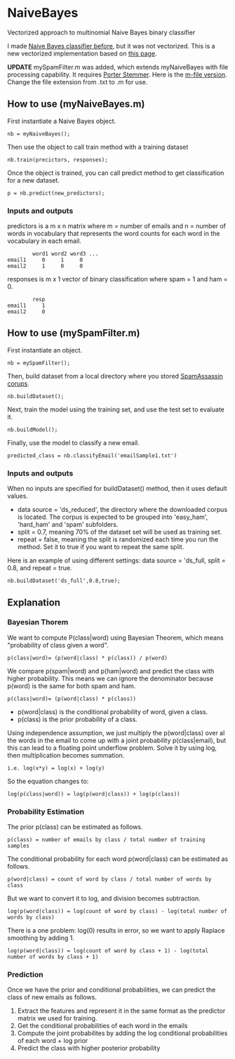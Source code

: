 NaiveBayes
==========

Vectorized approach to multinomial Naive Bayes binary classifier

I made [Naive Bayes classifier before](https://github.com/toshiakit/classification), but it was not vectorized. This is a new vectorized implementation based on [this page](http://nlp.stanford.edu/IR-book/html/htmledition/naive-bayes-text-classification-1.html).

__UPDATE__ mySpamFilter.m was added, which extends myNaiveBayes with file processing capability. It requires [Porter Stemmer](http://tartarus.org/martin/PorterStemmer/). Here is the [m-file version](http://tartarus.org/martin/PorterStemmer/matlab.txt). Change the file extension from .txt to .m for use.


How to use (myNaiveBayes.m)
-------------------------

First instantiate a Naive Bayes object. 

    nb = myNaiveBayes();
  
Then use the object to call train method with a training dataset

    nb.train(precictors, responses);
  
Once the object is trained, you can call predict method to get classification for a new dataset. 

    p = nb.predict(new_predictors);

### Inputs and outputs 

predictors is a m x n matrix where m = number of emails and n = number of words in vocabulary that represents the word counts for each word in the vocabulary in each email. 

            word1 word2 word3 ...
    email1     0     1     0
    email2     1     0     0
    
responses is m x 1 vector of binary classification where spam = 1 and ham = 0. 

            resp
    email1     1
    email2     0

How to use (mySpamFilter.m)
---------------------------

First instantiate an object.

    nb = mySpamFilter();

Then, build dataset from a local directory where you stored [SpamAssassin corups](http://spamassassin.apache.org/publiccorpus/). 

    nb.buildDataset();
    
Next, train the model using the training set, and use the test set to evaluate it. 

    nb.buildModel();
    
Finally, use the model to classify a new email.

    predicted_class = nb.classifyEmail('emailSample1.txt')
    
### Inputs and outputs

When no inputs are specified for buildDataset() method, then it uses default values. 
* data source = 'ds_reduced', the directory where the downloaded corpus is located. The corpus is expected to be grouped into 'easy\_ham', 'hard\_ham' and 'spam' subfolders.  
* split = 0.7, meaning 70% of the dataset set will be used as training set. 
* repeat = false, meaning the split is randomized each time you run the method. Set it to true if you want to repeat the same split. 

Here is an example of using different settings: data source = 'ds_full, split = 0.8, and repeat = true.

    nb.buildDataset('ds_full',0.8,true);


Explanation
-----------

### Bayesian Thorem

We want to compute P(class|word) using Bayesian Theorem, which means "probability of class given a word". 

    p(class|word)= (p(word|class) * p(class)) / p(word)
    

We compare p(spam|word) and p(ham|word) and predict the class with higher probability. This means we can ignore the denominator because p(word) is the same for both spam and ham. 

    p(class|word)= (p(word|class) * p(class))

* p(word|class) is the conditional probability of word, given a class. 
* p(class) is the prior probability of a class.

Using independence assumption, we just multiply the p(word|class) over al the words in the email to come up with a joint probability p(class|email), but this can lead to a floating point underflow problem. Solve it by using log, then multiplication becomes summation.

    i.e. log(x*y) = log(x) + log(y) 

So the equation changes to:

    log(p(class|word)) = log(p(word|class)) + log(p(class))
    
### Probability Estimation


The prior p(class) can be estimated as follows.

    p(class) = number of emails by class / total number of training samples

The conditional probability for each word p(word|class) can be estimated  as follows.

    p(word|class) = count of word by class / total number of words by class

But we want to convert it to log, and division becomes subtraction.

    log(p(word|class)) = log(count of word by class) - log(total number of words by class)
    
There is a one problem: log(0) results in error, so we want to apply Raplace smoothing by adding 1. 

    log(p(word|class)) = log(count of word by class + 1) - log(total number of words by class + 1)
    
### Prediction

Once we have the prior and conditional probabilities, we can predict the class of new emails as follows.

1. Extract the features and represent it in the same format as the predictor matrix we used for training. 
2. Get the conditional probabilities of each word in the emails
3. Compute the joint probabilites by adding the log conditional probabilities of each word + log prior
4. Predict the class with higher posterior probability


